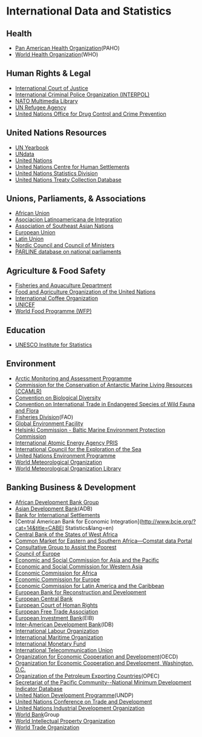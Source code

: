 # International Data and Statistics

## Health

* [Pan American Health Organization](http://www.paho.org/hq/index.php?option=com_content&view=article&id=2470&Itemid=2003&lang=en)\(PAHO\)
* [World Health Organization](http://www.who.int/en/)\(WHO\)

## Human Rights & Legal

* [International Court of Justice](http://www.icj-cij.org/homepage/index.php?lang=en)
* [International Criminal Police Organization \(INTERPOL\)](http://www.interpol.int/INTERPOL-expertise/Databases)
* [NATO Multimedia Library](http://www.natolibguides.info/library)
* [UN Refugee Agency](http://www.unhcr.org/pages/49c3646c4d6.html)
* [United Nations Office for Drug Control and Crime Prevention](http://www.unodc.org/unodc/en/data-and-analysis/index.html?ref=menuside)

## United Nations Resources

* [UN Yearbook](http://unyearbook.un.org/)
* [UNdata](http://data.un.org/)
* [United Nations](http://www.un.org/en/)
* [United Nations Centre for Human Settlements](http://unhabitat.org/)
* [United Nations Statistics Division](http://unstats.un.org/unsd/default.htm)
* [United Nations Treaty Collection Database](http://treaties.un.org/pages/UNTSOnline.aspx?id=1)

## Unions, Parliaments, & Associations

* [African Union](http://www.au.int/en/)
* [Asociacion Latinoamericana de Integration](http://www.aladi.org/)
* [Association of Southeast Asian Nations](https://data.aseanstats.org/)
* [European Union](http://europa.eu/index_en.htm)
* [Latin Union](http://www.unilat.org/)
* [Nordic Council and Council of Ministers](https://www.norden.org/en/statistics)
* [PARLINE database on national parliaments](http://www.ipu.org/parline-e/parlinesearch.asp)

## Agriculture & Food Safety

* [Fisheries and Aquaculture Department](http://www.fao.org/fishery/statistics/en)
* [Food and Agriculture Organization of the United Nations](http://www.fao.org/statistics/en/)
* [International Coffee Organization](http://www.ico.org/)
* [UNICEF](http://www.unicef.org/statistics/)
* [World Food Programme \(WFP\)](https://www1.wfp.org/)

## Education

* [UNESCO Institute for Statistics](http://www.uis.unesco.org/Pages/default.aspx)

## Environment

* [Arctic Monitoring and Assessment Programme](http://www.amap.no/data)
* [Commission for the Conservation of Antarctic Marine Living Resources \(CCAMLR\)](http://www.ccamlr.org/en/data/ccamlr-data)
* [Convention on Biological Diversity](http://www.cbd.int/information/)
* [Convention on International Trade in Endangered Species of Wild Fauna and Flora](http://cites-dashboards.unep-wcmc.org/)
* [Fisheries Division](http://www.fao.org/fishery/statistics/en)\(FAO\)
* [Global Environment Facility](http://www.thegef.org/gef/)
* [Helsinki Commission - Baltic Marine Environment Protection Commission](http://www.helcom.fi/baltic-sea-trends/data-maps/)
* [International Atomic Energy Agency PRIS](http://www.iaea.org/PRIS/home.aspx)
* [International Council for the Exploration of the Sea](http://www.ices.dk/marine-data/Pages/default.aspx)
* [United Nations Environment Programme](http://www.unep.org/)
* [World Meteorological Organization](http://www.wmo.int/pages/index_en.html)
* [World Meteorological Organization Library](http://library.wmo.int/opac/index.php?lvl=infopages&lang=en_UK&pagesid=1#.U9rVwvldV8E)

## Banking Business & Development

* [African Development Bank Group](http://www.afdb.org/en/knowledge/statistics/)
* [Asian Development Bank](http://www.adb.org/data/main)\(ADB\)
* [Bank for International Settlements](http://www.bis.org/statistics/index.htm)
* [Central American Bank for Economic Integration](http://www.bcie.org/?cat=14&title=CABEI Statistics&lang=en)
* [Central Bank of the States of West Africa](http://www.bceao.int/-Statistiques-.html)
* [Common Market for Eastern and Southern Africa—Comstat data Portal](http://comstat.comesa.int/)
* [Consultative Group to Assist the Poorest](http://www.cgap.org/data)
* [Council of Europe](http://hub.coe.int/)
* [Economic and Social Commission for Asia and the Pacific](http://www.unescap.org/stat/data/)
* [Economic and Social Commission for Western Asia](http://www.escwa.un.org/information/library.asp)
* [Economic Commission for Africa](http://www.uneca.org/acs)
* [Economic Commission for Europe](http://www.unece.org/stats/stats_h.html)
* [Economic Commission for Latin America and the Caribbean](http://estadisticas.cepal.org/cepalstat/WEB_CEPALSTAT/Portada.asp?idioma=i)
* [European Bank for Reconstruction and Development](http://www.ebrd.com/what-we-do/economic-research-and-data.html)
* [European Central Bank](http://www.ecb.europa.eu/stats/html/index.en.html)
* [European Court of Homan Rights](http://www.echr.coe.int/Pages/home.aspx?p=reports&c=)
* [European Free Trade Association](http://www.efta.int/statistics)
* [European Investment Bank](http://www.eib.org/investor_relations/statistics/index.htm)\(EIB\)
* [Inter-American Development Bank](http://www.iadb.org/en/research-and-data/research-data,1612.html)\(IDB\)
* [International Labour Organization](http://www.ilo.org/global/statistics-and-databases/lang--en/index.htm)
* [International Maritime Organization](http://www.imo.org/KnowledgeCentre/ShipsAndShippingFactsAndFigures/Statisticalresources/Pages/default.aspx)
* [International Monetary Fund](http://www.imf.org/external/data.htm)
* [International Telecommunication Union](http://www.itu.int/en/ITU-D/Statistics/Pages/default.aspx)
* [Organization for Economic Cooperation and Development](http://www.oecd.org/statistics/)\(OECD\)
* [Organization for Economic Cooperation and Development, Washington, D.C.](http://www.oecd.org/washington/topics.htm)
* [Organization of the Petroleum Exporting Countries](http://www.opec.org/opec_web/en/data_graphs/40.htm)\(OPEC\)
* [Secretariat of the Pacific Community--National Minimum Development Indicator Database](http://www.spc.int/nmdi/)
* [United Nation Development Programme](http://www.undp.org/content/undp/en/home/operations/procurement/statistics.html)\(UNDP\)
* [United Nations Conference on Trade and Development](http://unctad.org/en/Pages/Statistics.aspx)
* [United Nations Industrial Development Organization](http://www.unido.org/en/resources/statistics/statistical-databases.html)
* [World Bank](http://data.worldbank.org/)Group
* [World Intellectual Property Organization](http://www.wipo.int/reference/en/)
* [World Trade Organization](http://www.wto.org/english/res_e/res_e.htm)



